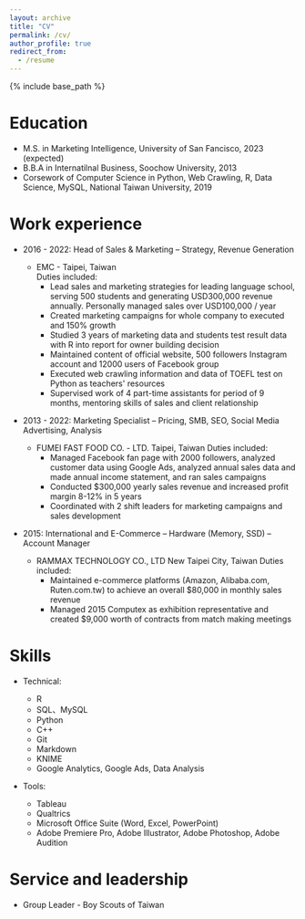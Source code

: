 ```yaml
---
layout: archive
title: "CV"
permalink: /cv/
author_profile: true
redirect_from:
  - /resume
---
```


{% include base_path %}

Education
======
* M.S. in Marketing Intelligence, University of San Fancisco, 2023 (expected)
* B.B.A in Internatilnal Business, Soochow University, 2013
* Corsework of Computer Science in Python, Web Crawling, R, Data Science, MySQL, National Taiwan University, 2019

Work experience
======
* 2016 - 2022: Head of Sales & Marketing – Strategy, Revenue Generation
  * EMC - Taipei, Taiwan\
  Duties included: 
    * Lead sales and marketing strategies for leading language school, serving 500 students and generating USD300,000 revenue annually.  Personally managed sales over USD100,000 / year
    * Created marketing campaigns for whole company to executed and 150% growth
    * Studied 3 years of marketing data and students test result data with R into report for owner building decision
    * Maintained content of official website, 500 followers Instagram account and 12000 users of Facebook group
    * Executed web crawling information and data of TOEFL test on Python as teachers' resources
    * Supervised work of 4 part-time assistants for period of 9 months, mentoring skills of sales and client relationship

* 2013 - 2022: Marketing Specialist – Pricing, SMB, SEO, Social Media Advertising, Analysis
  * FUMEI FAST FOOD CO. - LTD.	Taipei, Taiwan
  Duties included:
    * Managed Facebook fan page with 2000 followers, analyzed customer data using Google Ads, analyzed annual sales data and made annual income statement, and ran sales campaigns
    * Conducted $300,000 yearly sales revenue and increased profit margin 8-12% in 5 years
    * Coordinated with 2 shift leaders for marketing campaigns and sales development
		
* 2015: International and E-Commerce – Hardware (Memory, SSD) – Account Manager
  * RAMMAX TECHNOLOGY CO., LTD	New Taipei City, Taiwan
	Duties included:
    * 	Maintained e-commerce platforms (Amazon, Alibaba.com, Ruten.com.tw) to achieve an overall $80,000 in monthly sales revenue
    * 	Managed 2015 Computex as exhibition representative and created $9,000 worth of contracts from match making meetings

Skills
======
* Technical: 
  * R
  * SQL、MySQL
  * Python
  * C++
  * Git
  * Markdown
  * KNIME
  * Google Analytics, Google Ads, Data Analysis
  
* Tools:
  * Tableau
  * Qualtrics
  * Microsoft Office Suite (Word, Excel, PowerPoint)
  * Adobe Premiere Pro, Adobe Illustrator, Adobe Photoshop, Adobe Audition

Service and leadership
======
* Group Leader - Boy Scouts of Taiwan

